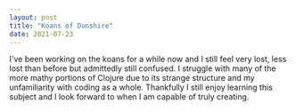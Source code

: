 ```yaml
---
layout: post
title: "Koans of Dunshire"
date: 2021-07-23
---
```

I've been working on the koans for a while now and I still feel very lost, less lost than before but admittedly still confused.
I struggle with many of the more mathy portions of Clojure due to its strange structure and my unfamiliarity with coding as a whole. 
Thankfully I still enjoy learning this subject and I look forward to when I am capable of truly creating. 